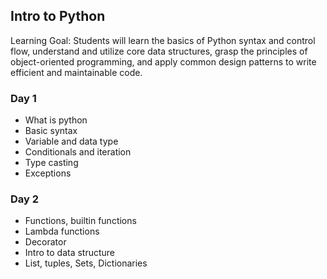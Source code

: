 ## Intro to Python
Learning Goal: Students will learn the basics of Python syntax and control flow, understand and utilize core data structures, grasp the principles of object-oriented programming, and apply common design patterns to write efficient and maintainable code.

### Day 1
- What is python
- Basic syntax
- Variable and data type
- Conditionals and iteration
- Type casting
- Exceptions

### Day 2
- Functions, builtin functions
- Lambda functions
- Decorator
- Intro to data structure
- List, tuples, Sets, Dictionaries
